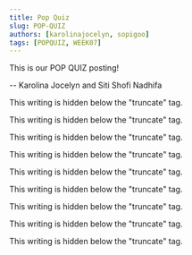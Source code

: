 ```yaml
---
title: Pop Quiz
slug: POP-QUIZ
authors: [karolinajocelyn, sopigoo]
tags: [POPQUIZ, WEEK07]
---
```


This is our POP QUIZ posting!

-- Karolina Jocelyn and Siti Shofi Nadhifa

<!--truncate-->

This writing is hidden below the "truncate" tag.

This writing is hidden below the "truncate" tag.

This writing is hidden below the "truncate" tag.

This writing is hidden below the "truncate" tag.

This writing is hidden below the "truncate" tag.

This writing is hidden below the "truncate" tag.

This writing is hidden below the "truncate" tag.

This writing is hidden below the "truncate" tag.

This writing is hidden below the "truncate" tag.

